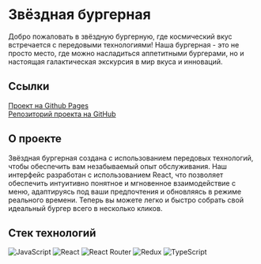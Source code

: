 # Звёздная бургерная

Добро пожаловать в звёздную бургерную, где космический вкус встречается с передовыми технологиями! Наша бургерная - это не просто место, где можно насладиться аппетитными бургерами, но и настоящая галактическая экскурсия в мир вкуса и инноваций.

## Ссылки

 [Проект на Github Pages](https://armagidosha.github.io/react-stellar-burger/)  
 [Репозиторий проекта на GitHub](https://github.com/Armagidosha/react-stellar-burger)  

## О проекте

Звёздная бургерная создана с использованием передовых технологий, чтобы обеспечить вам незабываемый опыт обслуживания. Наш интерфейс разработан с использованием React, что позволяет обеспечить интуитивно понятное и мгновенное взаимодействие с меню, адаптируясь под ваши предпочтения и обновляясь в режиме реального времени. Теперь вы можете легко и быстро собрать свой идеальный бургер всего в несколько кликов.

## Стек технологий

![JavaScript](https://img.shields.io/badge/javascript-%23323330.svg?style=for-the-badge&logo=javascript&logoColor=%23F7DF1E)
 ![React](https://img.shields.io/badge/react-%2320232a.svg?style=for-the-badge&logo=react&logoColor=%2361DAFB) ![React Router](https://img.shields.io/badge/React_Router-CA4245?style=for-the-badge&logo=react-router&logoColor=white) ![Redux](https://img.shields.io/badge/redux-%23593d88.svg?style=for-the-badge&logo=redux&logoColor=white) ![TypeScript](https://img.shields.io/badge/typescript-%23007ACC.svg?style=for-the-badge&logo=typescript&logoColor=white)


